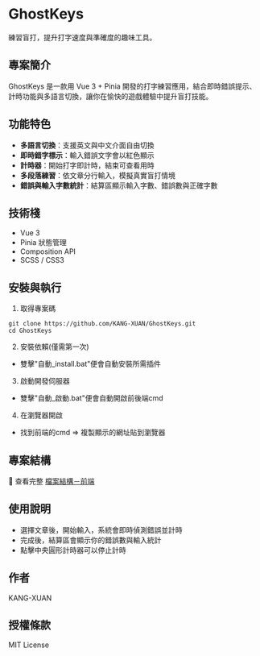 # GhostKeys

練習盲打，提升打字速度與準確度的趣味工具。

## 專案簡介

GhostKeys 是一款用 Vue 3 + Pinia 開發的打字練習應用，結合即時錯誤提示、計時功能與多語言切換，讓你在愉快的遊戲體驗中提升盲打技能。

## 功能特色

- **多語言切換**：支援英文與中文介面自由切換
- **即時錯字標示**：輸入錯誤文字會以紅色顯示
- **計時器**：開始打字即計時，結束可查看用時
- **多段落練習**：依文章分行輸入，模擬真實盲打情境
- **錯誤與輸入字數統計**：結算區顯示輸入字數、錯誤數與正確字數

## 技術棧

- Vue 3
- Pinia 狀態管理
- Composition API
- SCSS / CSS3

## 安裝與執行

1. 取得專案碼
```
git clone https://github.com/KANG-XUAN/GhostKeys.git
cd GhostKeys
```

2. 安裝依賴(僅需第一次)
- 雙擊"自動_install.bat"便會自動安裝所需插件

3. 啟動開發伺服器
- 雙擊"自動_啟動.bat"便會自動開啟前後端cmd

4. 在瀏覽器開啟
- 找到前端的cmd => 複製顯示的網址貼到瀏覽器


## 專案結構
📁 查看完整 [檔案結構－前端](./docs/檔案結構－前端.txt)

## 使用說明
- 選擇文章後，開始輸入，系統會即時偵測錯誤並計時
- 完成後，結算區會顯示你的錯誤數與輸入統計
- 點擊中央圓形計時器可以停止計時

## 作者
KANG-XUAN

## 授權條款
MIT License